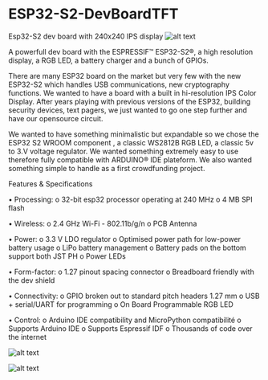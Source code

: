 # ESP32-S2-DevBoardTFT
Esp32-S2 dev board with 240x240 IPS display
![alt text](https://github.com/ccadic/ESP32-S2-DevBoardTFT/blob/master/photo-gallery/eldiablo2s.JPG)


A powerfull dev board with the ESPRESSIF™ ESP32-S2®, a high resolution display, a RGB LED, a battery charger and a bunch of GPIOs.

There are many ESP32 board on the market but very few with the new ESP32-S2 which handles USB communications, new cryptography functions. We wanted to have a board with a built in hi-resolution IPS Color Display. After years playing with previous versions of the ESP32, building security devices, text pagers, we just wanted to go one step further and have our opensource circuit.

We wanted to have something minimalistic but expandable so we chose the ESP32 S2 WROOM component , a classic WS2812B RGB LED, a classic 5v to 3.V voltage regulator. 
We wanted something extremely easy to use therefore fully compatible with ARDUINO® IDE plateform.  We also wanted something simple to handle as a first crowdfunding project. 

Features & Specifications

•	Processing:
    o	32-bit esp32 processor operating at 240 MHz
    o	4 MB SPI flash

•	Wireless:
    o	2.4 GHz Wi-Fi - 802.11b/g/n
    o	PCB Antenna

•	Power:
    o	3.3 V LDO regulator
    o	Optimised power path for low-power battery usage
    o	LiPo battery management
    o	Battery pads on the bottom support both JST PH 
    o	Power LEDs

•	Form-factor:
    o	1.27 pinout spacing connector
    o	Breadboard friendly with the dev shield

•	Connectivity:
    o	GPIO broken out to standard pitch headers 1.27 mm
    o	USB + serial/UART for programming
    o	On Board Programmable RGB LED

•	Control:
    o	Arduino IDE compatibility and MicroPython compatibilité
    o	Supports Arduino IDE
    o	Supports Espressif IDF
    o	Thousands of code over the internet

![alt text](https://github.com/ccadic/ESP32-S2-DevBoardTFT/blob/master/photo-gallery/esp32s2w1.jpg)


![alt text](https://github.com/ccadic/ESP32-S2-DevBoardTFT/blob/master/photo-gallery/technical%2034.jpg)

